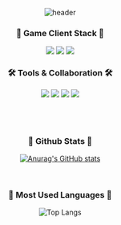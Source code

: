 <div align=center>

![header](https://capsule-render.vercel.app/api?type=Venom&color=gradient&height=300&section=header&text=Yujin%20Kim&fontSize=90&animation=fadeIn)

<h3>🎲 Game Client Stack 🎲</h3>
<img src="https://img.shields.io/badge/C++-00599C.svg?style=flat&logo=cplusplus&logoColor=white"/>
<img src="https://img.shields.io/badge/Unreal-0E1128.svg?style=flat&logo=unrealengine&logoColor=white"/>
<img src="https://img.shields.io/badge/Blueprint-2E59A8.svg?style=flat&logo=unrealengine&logoColor=white"/>

<h3>🛠 Tools & Collaboration 🛠</h3>
<img src="https://img.shields.io/badge/Visual%20Studio-5C2D91.svg?style=flat&logo=visual-studio&logoColor=white"/>
<img src="https://img.shields.io/badge/Git-F05032.svg?style=flat&logo=git&logoColor=white"/>
<img src="https://img.shields.io/badge/GitHub-181717.svg?style=flat&logo=github&logoColor=white"/>
<img src="https://img.shields.io/badge/Slack-4A154B.svg?style=flat&logo=slack&logoColor=white"/>


<br>
<br>
<br>
<br>

<h3>🌟 Github Stats 🌟</h3>

[![Anurag's GitHub stats](https://github-readme-stats.vercel.app/api?username=Uh-hub&show_icons=true&theme=vue)](https://github.com/anuraghazra/github-readme-stats)

<br>

<h3>📍 Most Used Languages 📍</h3>

![Top Langs](https://github-readme-stats.vercel.app/api/top-langs/?username=Uh-hub&layout=compact&theme=vue)


<br>



</div>
